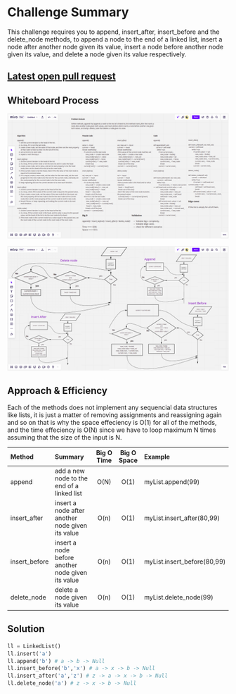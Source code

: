 # Challenge Summary

This challenge requires you to append, insert_after, insert_before and the delete_node methods, to append a node to the end of a linked list, insert a node after another node given its value, insert a node before another node given its value, and delete a node given its value respectively.

## [Latest open pull request](https://github.com/HamzaAhmad97/data-structures-and-algorithms/pull/24)

## Whiteboard Process

![](./doc.png)

![](./vis.png)

## Approach & Efficiency

Each of the methods does not implement any sequencial data structures like lists, it is just a matter of removing assignments and reassigning again and so on that is why the space effeciency is O(1) for all of the methods, and the time effeciency is O(N) since we have to loop maximum N times assuming that the size of the input is N.

| Method    | Summary                                                                                 | Big O Time | Big O Space | Example             |
| :-------- | :-------------------------------------------------------------------------------------- | :--------: | :---------: | :------------------ |
| append    | add a new node to the end of a linked list                                                 |    O(N)    |    O(1)     | myList.append(99)   |
| insert_after  | insert a node after another node given its value                                    |    O(n)    |    O(1)     | myList.insert_after(80,99) |
| insert_before | insert a node before another node given its value                                   |    O(n)    |    O(1)     | myList.insert_before(80,99)  |
| delete_node | delete a node given its value                                                |    O(n)    |    O(1)     | myList.delete_node(99)  |

## Solution

```python
ll = LinkedList()
ll.insert('a')
ll.append('b') # a -> b -> Null
ll.insert_before('b','x') # a -> x -> b -> Null
ll.insert_after('a','z') # z -> a -> x -> b -> Null
ll.delete_node('a') # z -> x -> b -> Null
```
